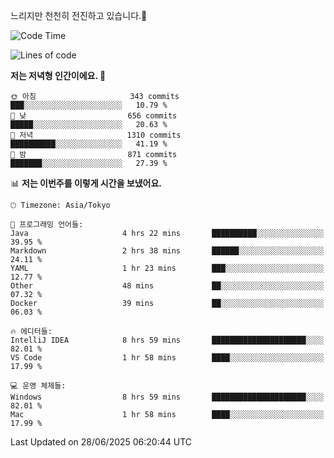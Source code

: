 느리지만 천천히 전진하고 있습니다.🐢

<!--START_SECTION:waka-->
![Code Time](http://img.shields.io/badge/Code%20Time-1%2C618%20hrs%2031%20mins-blue)

![Lines of code](https://img.shields.io/badge/%EC%A0%80%EB%8A%94%20%EC%97%AC%ED%83%9C%EA%B9%8C%EC%A7%80%20-920.3%20thousand%20%EC%A4%84%EC%9D%98%20%EC%BD%94%EB%93%9C%EB%A5%BC%20%EC%9E%91%EC%84%B1%ED%96%88%EC%96%B4%EC%9A%94.-blue)

**저는 저녁형 인간이에요. 🦉** 

```text
🌞 아침                     343 commits         ███░░░░░░░░░░░░░░░░░░░░░░   10.79 % 
🌆 낮　                     656 commits         █████░░░░░░░░░░░░░░░░░░░░   20.63 % 
🌃 저녁                     1310 commits        ██████████░░░░░░░░░░░░░░░   41.19 % 
🌙 밤　                     871 commits         ███████░░░░░░░░░░░░░░░░░░   27.39 % 
```


📊 **저는 이번주를 이렇게 시간을 보냈어요.** 

```text
🕑︎ Timezone: Asia/Tokyo

💬 프로그래밍 언어들: 
Java                     4 hrs 22 mins       ██████████░░░░░░░░░░░░░░░   39.95 % 
Markdown                 2 hrs 38 mins       ██████░░░░░░░░░░░░░░░░░░░   24.11 % 
YAML                     1 hr 23 mins        ███░░░░░░░░░░░░░░░░░░░░░░   12.77 % 
Other                    48 mins             ██░░░░░░░░░░░░░░░░░░░░░░░   07.32 % 
Docker                   39 mins             ██░░░░░░░░░░░░░░░░░░░░░░░   06.03 % 

🔥 에디터들: 
IntelliJ IDEA            8 hrs 59 mins       █████████████████████░░░░   82.01 % 
VS Code                  1 hr 58 mins        ████░░░░░░░░░░░░░░░░░░░░░   17.99 % 

💻 운영 체제들: 
Windows                  8 hrs 59 mins       █████████████████████░░░░   82.01 % 
Mac                      1 hr 58 mins        ████░░░░░░░░░░░░░░░░░░░░░   17.99 % 
```


 Last Updated on 28/06/2025 06:20:44 UTC
<!--END_SECTION:waka-->
